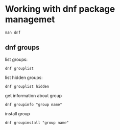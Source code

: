 # Working with dnf package managemet

```
man dnf
```

## dnf groups

list groups:

`dnf grouplist`

list hidden groups:

`dnf grouplist hidden`
 
get information about group

`dnf groupinfo "group name"`

install group

`dnf groupinstall "group name"`
